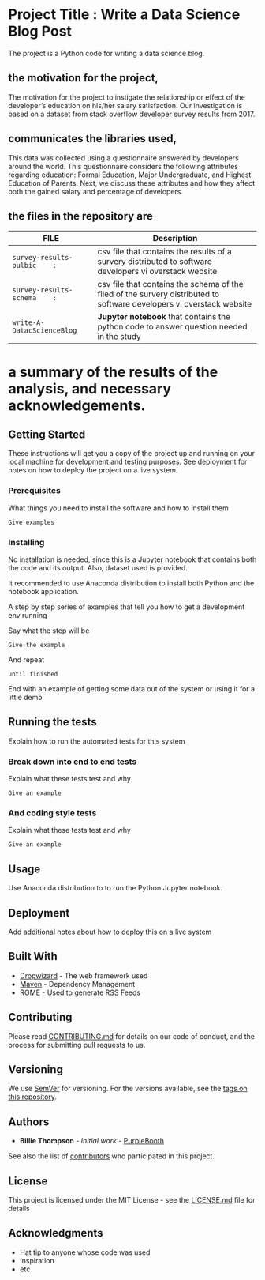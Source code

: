 

# Project Title : Write a Data Science Blog Post

The project is a Python code for writing a data science blog.

## the motivation for the project,
The motivation for the project to instigate the relationship or effect of the developer’s education on his/her salary satisfaction. 
Our investigation is based on a dataset from stack overflow developer survey results from 2017. 



##  communicates the libraries used,
This data was collected using a questionnaire answered by developers around the world. 
This questionnaire considers the following attributes regarding education: Formal Education, Major Undergraduate, and Highest Education of Parents.
 Next, we discuss these attributes and how they affect both the gained salary and percentage of developers.



##  the files  in the repository are 

| FILE| Description |
| --- | --- |
| `survey-results-pulbic    : ` |csv file that contains the results of a survery distributed to software developers vi overstack website |
| `survey-results-schema    :` | csv file that contains the schema of the filed of the survery distributed to software developers vi overstack website|
| `write-A-DatacScienceBlog` |   **Jupyter notebook** that contains the python code to answer question needed  in the study|

# a summary of the results of the analysis, and necessary acknowledgements.


## Getting Started

These instructions will get you a copy of the project up and running on your local machine for development and testing purposes. 
See deployment for notes on how to deploy the project on a live system.

### Prerequisites

What things you need to install the software and how to install them

```
Give examples
```

### Installing


No installation is needed, since this is a Jupyter notebook that contains both
the code and its output. Also, dataset used is provided.

It recommended to use Anaconda distribution to install both Python 
and the notebook application. 


A step by step series of examples that tell you how to get a development env running

Say what the step will be

```
Give the example
```

And repeat

```
until finished
```

End with an example of getting some data out of the system or using it for a little demo

## Running the tests

Explain how to run the automated tests for this system

### Break down into end to end tests

Explain what these tests test and why

```
Give an example
```

### And coding style tests

Explain what these tests test and why

```
Give an example
```
## Usage

Use Anaconda distribution to to run the Python Jupyter notebook.


## Deployment

Add additional notes about how to deploy this on a live system

## Built With

* [Dropwizard](http://www.dropwizard.io/1.0.2/docs/) - The web framework used
* [Maven](https://maven.apache.org/) - Dependency Management
* [ROME](https://rometools.github.io/rome/) - Used to generate RSS Feeds

## Contributing

Please read [CONTRIBUTING.md](https://gist.github.com/PurpleBooth/b24679402957c63ec426) for details on our code of conduct, and the process for submitting pull requests to us.

## Versioning

We use [SemVer](http://semver.org/) for versioning. For the versions available, see the [tags on this repository](https://github.com/your/project/tags). 

## Authors

* **Billie Thompson** - *Initial work* - [PurpleBooth](https://github.com/PurpleBooth)

See also the list of [contributors](https://github.com/your/project/contributors) who participated in this project.

## License

This project is licensed under the MIT License - see the [LICENSE.md](LICENSE.md) file for details

## Acknowledgments

* Hat tip to anyone whose code was used
* Inspiration
* etc

